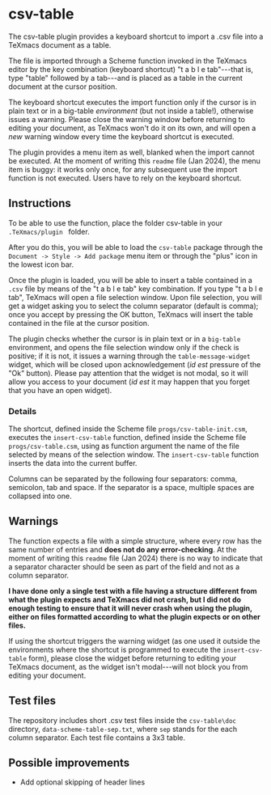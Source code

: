 # csv-table
The csv-table plugin provides a keyboard shortcut to import a .csv file into a TeXmacs document as a table.

The file is imported through a Scheme function invoked in the TeXmacs editor by the key combination (keyboard shortcut) "t a b l e tab"---that is, type "table" followed by a tab---and is placed as a table in the current document at the cursor position.

The keyboard shortcut executes the import function only if the cursor is in plain text or in a big-table _environment_ (but not inside a table!), otherwise issues a warning. Please close the warning window before returning to editing your document, as TeXmacs won't do it on its own, and will open a _new_ warning window every time the keyboard shortcut is executed.

The plugin provides a menu item as well, blanked when the import cannot be executed. At the moment of writing this `readme` file (Jan 2024), the menu item is buggy: it works only once, for any subsequent use the import function is not executed. Users have to rely on the keyboard shortcut.


## Instructions

To be able to use the function, place the folder csv-table in your `.TeXmacs/plugin ` folder. 

After you do this, you will be able to load the `csv-table` package through the `Document -> Style -> Add package` menu item or through the "plus" icon in the lowest icon bar. 

Once the plugin is loaded, you will be able to insert a table contained in a `.csv` file by means of the "t a b l e tab" key combination. If you type "t a b l e tab", TeXmacs will open a file selection window. Upon file selection, you will get a widget asking you to select the column separator (default is comma); once you accept by pressing the OK button, TeXmacs will insert the table contained in the file at the cursor position.

The plugin checks whether the cursor is in plain text or in a `big-table` environment, and opens the file selection window only if the check is positive; if it is not, it issues a warning through the `table-message-widget` widget, which will be closed upon acknowledgement (_id est_ pressure of the "Ok" button). Please pay attention that the widget is not modal, so it will allow you access to your document (_id est_ it may happen that you forget that you have an open widget).

### Details

The shortcut, defined inside the Scheme file `progs/csv-table-init.csm`, executes the `insert-csv-table` function, defined inside the Scheme file `progs/csv-table.csm`, using as function argument the name of the file selected by means of the selection window. The `insert-csv-table` function inserts the data into the current buffer.

Columns can be separated by the following four separators: comma, semicolon, tab and space. If the separator is a space, multiple spaces are collapsed into one.

## Warnings

The function expects a file with a simple structure, where every row has the same number of entries and **does not do any error-checking**.
At the moment of writing this `readme` file (Jan 2024) there is no way to indicate that a separator character should be seen as part of the field and not as a column separator.

**I have done only a single test with a file having a structure different from what the plugin expects and TeXmacs did not crash, but I did not do enough testing to ensure that it will never crash when using the plugin, either on files formatted according to what the plugin expects or on other files.**

If using the shortcut triggers the warning widget (as one used it outside the environments where the shortcut is programmed to execute the `insert-csv-table` form), please close the widget before returning to editing your TeXmacs document, as the widget isn't modal---will not block you from editing your document.

## Test files

The repository includes short .csv test files inside the `csv-table\doc` directory, `data-scheme-table-sep.txt`, where `sep` stands for the each column separator. Each test file contains a 3x3 table. 

## Possible improvements
 
* Add optional skipping of header lines

